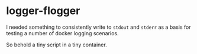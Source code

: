# logger-flogger

I needed something to consistently write to `stdout` and `stderr` as a basis for testing a number of docker logging scenarios.

So behold a tiny script in a tiny container.
